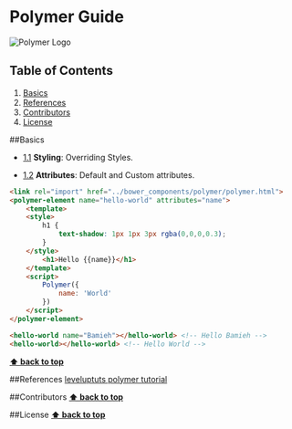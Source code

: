 # Polymer Guide
![Polymer Logo][polymer-logo]

## Table of Contents
1. [Basics](#basics)
1. [References](#references)
1. [Contributors](#contributors)
1. [License](#license)

##Basics
- [1.1](#1.1) <a name="1.1"></a> **Styling**: Overriding Styles.


- [1.2](#1.2) <a name="1.2"></a> **Attributes**: Default and Custom attributes.

```HTML
<link rel="import" href="../bower_components/polymer/polymer.html">
<polymer-element name="hello-world" attributes="name">
	<template>
	<style>
		h1 {
			text-shadow: 1px 1px 3px rgba(0,0,0,0.3);
		}
	</style>
		<h1>Hello {{name}}</h1>
	</template>
	<script>
		Polymer({
			name: 'World'
		})
	</script>
</polymer-element>
```

```HTML
<hello-world name="Bamieh"></hello-world> <!-- Hello Bamieh -->
<hello-world></hello-world> <!-- Hello World -->
```

**[⬆ back to top](#table-of-contents)**

##References
[leveluptuts polymer tutorial](http://leveluptuts.com/tutorials/polymer-tutorials/)

##Contributors
**[⬆ back to top](#table-of-contents)**

##License
**[⬆ back to top](#table-of-contents)**

[polymer-logo]: http://www.bacancytechnology.com/wp-content/themes/twentyfourteen/images/polymerjs.png "Polymer Logo"